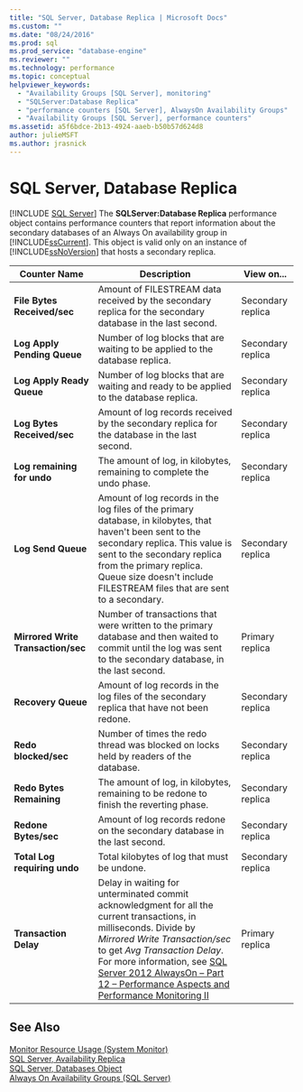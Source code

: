 ```yaml
---
title: "SQL Server, Database Replica | Microsoft Docs"
ms.custom: ""
ms.date: "08/24/2016"
ms.prod: sql
ms.prod_service: "database-engine"
ms.reviewer: ""
ms.technology: performance
ms.topic: conceptual
helpviewer_keywords: 
  - "Availability Groups [SQL Server], monitoring"
  - "SQLServer:Database Replica"
  - "performance counters [SQL Server], AlwaysOn Availability Groups"
  - "Availability Groups [SQL Server], performance counters"
ms.assetid: a5f6bdce-2b13-4924-aaeb-b50b57d624d8
author: julieMSFT
ms.author: jrasnick
---
```

# SQL Server, Database Replica

 [!INCLUDE [SQL Server](../../includes/applies-to-version/sqlserver.md)]
  The **SQLServer:Database Replica** performance object contains performance counters that report information about the secondary databases of an Always On availability group in [!INCLUDE[ssCurrent](../../includes/sscurrent-md.md)]. This object is valid only on an instance of [!INCLUDE[ssNoVersion](../../includes/ssnoversion-md.md)] that hosts a secondary replica.  
  
|Counter Name|Description|View on...|  
|------------------|-----------------|--------------|  
|**File Bytes Received/sec**|Amount of FILESTREAM data received by the secondary replica for the secondary database in the last second.|Secondary replica|  
|**Log Apply Pending Queue**|Number of log blocks that are waiting to be applied to the database replica.|Secondary replica|
|**Log Apply Ready Queue**|Number of log blocks that are waiting and ready to be applied to the database replica.|Secondary replica|
|**Log Bytes Received/sec**|Amount of log records received by the secondary replica for the database in the last second.|Secondary replica|  
|**Log remaining for undo**|The amount of log, in kilobytes, remaining to complete the undo phase.|Secondary replica|  
|**Log Send Queue**|Amount of log records in the log files of the primary database, in kilobytes, that haven't been sent to the secondary replica. This value is sent to the secondary replica from the primary replica. Queue size doesn't include FILESTREAM files that are sent to a secondary.|Secondary replica|  
|**Mirrored Write Transaction/sec**|Number of transactions that were written to the primary database and then waited to commit until the log was sent to the secondary database, in the last second.|Primary replica|  
|**Recovery Queue**|Amount of log records in the log files of the secondary replica that have not been redone.|Secondary replica|  
|**Redo blocked/sec**|Number of times the redo thread was blocked on locks held by readers of the database.|Secondary replica|  
|**Redo Bytes Remaining**|The amount of log, in kilobytes, remaining to be redone to finish the reverting phase.|Secondary replica|  
|**Redone Bytes/sec**|Amount of log records redone on the secondary database in the last second.|Secondary replica|  
|**Total Log requiring undo**|Total kilobytes of log that must be undone.|Secondary replica|  
|**Transaction Delay**|Delay in waiting for unterminated commit acknowledgment for all the current transactions, in milliseconds. Divide by *Mirrored Write Transaction/sec* to get *Avg Transaction Delay*. For more information, see [SQL Server 2012 AlwaysOn – Part 12 – Performance Aspects and Performance Monitoring II](https://blogs.msdn.microsoft.com/saponsqlserver/2013/04/24/sql-server-2012-alwayson-part-12-performance-aspects-and-performance-monitoring-ii/)|Primary replica|  
  
## See Also
  
 [Monitor Resource Usage &#40;System Monitor&#41;](../../relational-databases/performance-monitor/monitor-resource-usage-system-monitor.md)   
 [SQL Server, Availability Replica](../../relational-databases/performance-monitor/sql-server-availability-replica.md)   
 [SQL Server, Databases Object](../../relational-databases/performance-monitor/sql-server-databases-object.md)   
 [Always On Availability Groups &#40;SQL Server&#41;](../../database-engine/availability-groups/windows/always-on-availability-groups-sql-server.md)  
  